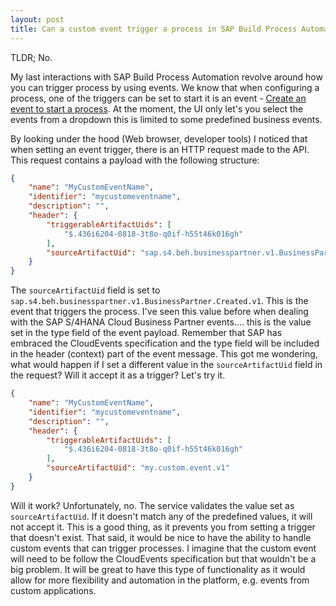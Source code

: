 ```yaml
---
layout: post
title: Can a custom event trigger a process in SAP Build Process Automation? 
---
```


TLDR; No.

My last interactions with SAP Build Process Automation revolve around how you can trigger process by using events. We know that when configuring a process, one of the triggers can be set to start it is an event - [Create an event to start a process](https://help.sap.com/docs/build-process-automation/sap-build-process-automation/create-event-triggers). At the moment, the UI only let's you select the events from a dropdown this is limited to some predefined business events.

By looking under the hood (Web browser, developer tools) I noticed that when setting an event trigger, there is an HTTP request made to the API. This request contains a payload with the following structure:
```json
{
    "name": "MyCustomEventName",
    "identifier": "mycustomeventname",
    "description": "",
    "header": {
        "triggerableArtifactUids": [
            "$.436i6204-0818-3t8o-q0if-h55t46k016gh"
        ],
        "sourceArtifactUid": "sap.s4.beh.businesspartner.v1.BusinessPartner.Created.v1"
    }
}
```

The `sourceArtifactUid` field is set to `sap.s4.beh.businesspartner.v1.BusinessPartner.Created.v1`. This is the event that triggers the process. I've seen this value before when dealing with the SAP S/4HANA Cloud Business Partner events.... this is the value set in the type field of the event payload. Remember that SAP has embraced the CloudEvents specification and the type field will be included in the header (context) part of the event message. This got me wondering, what would happen if I set a different value in the `sourceArtifactUid` field in the request? Will it accept it as a trigger? Let's try it.

```json
{
    "name": "MyCustomEventName",
    "identifier": "mycustomeventname",
    "description": "",
    "header": {
        "triggerableArtifactUids": [
            "$.436i6204-0818-3t8o-q0if-h55t46k016gh"
        ],
        "sourceArtifactUid": "my.custom.event.v1"
    }
}
```

Will it work? Unfortunately, no. The service validates the value set as `sourceArtifactUid`. If it doesn't match any of the predefined values, it will not accept it. This is a good thing, as it prevents you from setting a trigger that doesn't exist. That said, it would be nice to have the ability to handle custom events that can trigger processes. I imagine that the custom event will need to be follow the CloudEvents specification but that wouldn't be a big problem. It will be great to have this type of functionality as it would allow for more flexibility and automation in the platform, e.g. events from custom applications.
